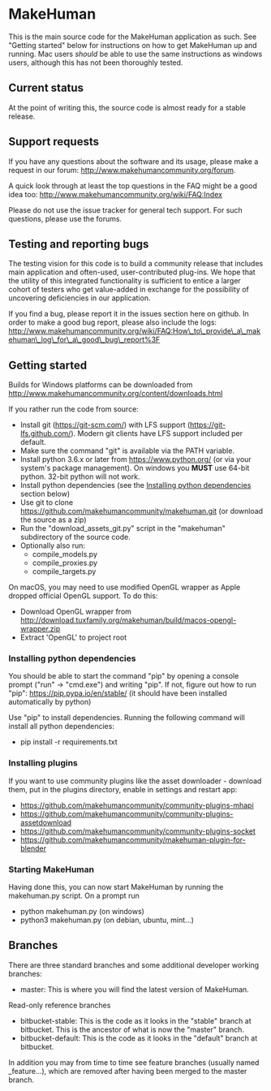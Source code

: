 # MakeHuman

This is the main source code for the MakeHuman application as such. See "Getting started" below for instructions on how to get MakeHuman up and running. Mac users
_should_ be able to use the same instructions as windows users, although this has not been thoroughly tested.

## Current status

At the point of writing this, the source code is almost ready for a stable release. 

## Support requests

If you have any questions about the software and its usage, please make a request in our forum: http://www.makehumancommunity.org/forum.

A quick look through at least the top questions in the FAQ might be a good idea too: http://www.makehumancommunity.org/wiki/FAQ:Index

Please do not use the issue tracker for general tech support. For such questions, please use the forums.

## Testing and reporting bugs

The testing vision for this code is to build a community release that includes main application and often-used, user-contributed 
plug-ins. We hope that the utility of this integrated functionality is sufficient to entice a larger cohort of testers who get
value-added in exchange for the possibility of uncovering deficiencies in our application.

If you find a bug, please report it in the issues section here on github. In order to make a good bug report, please also include
the logs: http://www.makehumancommunity.org/wiki/FAQ:How\_to\_provide\_a\_makehuman\_log\_for\_a\_good\_bug\_report%3F

## Getting started

Builds for Windows platforms can be downloaded from http://www.makehumancommunity.org/content/downloads.html

If you rather run the code from source:

* Install git (https://git-scm.com/) with LFS support (https://git-lfs.github.com/). Modern git clients have LFS support included per default. 
* Make sure the command "git" is available via the PATH variable.
* Install python 3.6.x or later from https://www.python.org/ (or via your system's package management). On windows you **MUST** use 64-bit python. 32-bit python will not work.
* Install python dependencies (see the [Installing python dependencies](#installing-python-dependencies) section below)
* Use git to clone https://github.com/makehumancommunity/makehuman.git (or download the source as a zip)
* Run the "download\_assets\_git.py" script in the "makehuman" subdirectory of the source code.
* Optionally also run:
  * compile\_models.py
  * compile\_proxies.py
  * compile\_targets.py

On macOS, you may need to use modified OpenGL wrapper as Apple dropped official OpenGL support. To do this:

* Download OpenGL wrapper from http://download.tuxfamily.org/makehuman/build/macos-opengl-wrapper.zip
* Extract 'OpenGL' to project root

 
### Installing python dependencies
You should be able to start the command "pip" by opening a console prompt ("run" -> "cmd.exe") and writing "pip". If not, 
figure out how to run "pip": https://pip.pypa.io/en/stable/ (it should have been installed automatically by python)

Use "pip" to install dependencies. Running the following command will install all python dependencies:

* pip install -r requirements.txt

### Installing plugins

If you want to use community plugins like the asset downloader - download them, put in the plugins directory, enable in settings and restart app:

* https://github.com/makehumancommunity/community-plugins-mhapi
* https://github.com/makehumancommunity/community-plugins-assetdownload
* https://github.com/makehumancommunity/community-plugins-socket
* https://github.com/makehumancommunity/makehuman-plugin-for-blender

### Starting MakeHuman

Having done this, you can now start MakeHuman by running the makehuman.py script. On a prompt run 

* python makehuman.py (on windows)
* python3 makehuman.py (on debian, ubuntu, mint...)

## Branches

There are three standard branches and some additional developer working branches:

* master: This is where you will find the latest version of MakeHuman.

Read-only reference branches

* bitbucket-stable: This is the code as it looks in the "stable" branch at bitbucket. This is the ancestor of what is now the "master" branch.
* bitbucket-default: This is the code as it looks in the "default" branch at bitbucket.

In addition you may from time to time see feature branches (usually named \_feature...), which are removed after having been merged to the master branch. 

